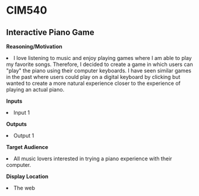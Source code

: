 # CIM540

## Interactive Piano Game

<p><b>Reasoning/Motivation</b>
<li>I love listening to music and enjoy playing games where I am able to play my favorite songs. Therefore, I decided to create a game in which users can "play" the piano using their computer keyboards. I have seen similar games in the past where users could play on a digital keyboard by clicking but wanted to create a more natural experience closer to the experience of playing an actual piano.</li>
</p>

<p><b>Inputs</b>
<li>Input 1</li>
</p>

<p><b>Outputs</b>
<li>Output 1</li>
</p>

<p><b>Target Audience</b>
<li>All music lovers interested in trying a piano experience with their computer.</li>
</p>

<p><b>Display Location</b>
<li>The web</li>
</p>
